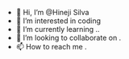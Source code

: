 - 👋 Hi, I’m @Hineji Silva
- 👀 I’m interested in coding
- 🌱 I’m currently learning ..
- 💞️ I’m looking to collaborate on .
- 📫 How to reach me .

<!---
Hineji/Hineji is a ✨ special ✨ repository because its `README.md` (this file) appears on your GitHub profile.
You can click the Preview link to take a look at your changes.
--->

